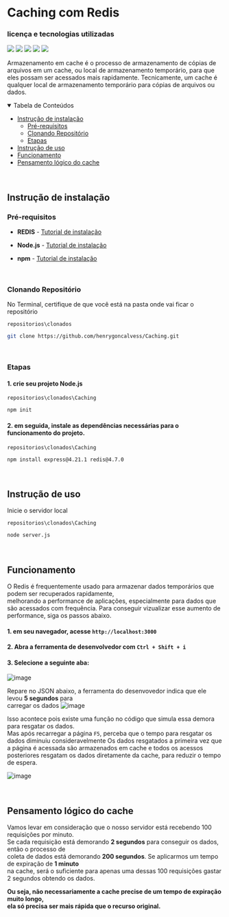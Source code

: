 # Caching com Redis

### licença e tecnologias utilizadas

<img src="https://img.shields.io/github/license/henrygoncalvess/Caching?style=for-the-badge&labelColor=gray&color=97ca00"> <a href="https://expressjs.com/pt-br/"><img src="https://img.shields.io/badge/express-4.21.1-000000?style=for-the-badge&logo=express&logoColor=black&labelColor=gray"></a> <a href="https://nodejs.org/pt"><img src="https://img.shields.io/badge/node-20.16.0-5FA04E?style=for-the-badge&logo=node.js&logoColor=5FA04E&labelColor=gray"></a> <a href="https://docs.npmjs.com"><img src="https://img.shields.io/badge/npm-10.8.2-CB3837?style=for-the-badge&logo=npm&logoColor=CB3837&labelColor=gray"></a> <a href="https://redis.io/"><img src="https://img.shields.io/badge/redis-4.7.0-FF4438?style=for-the-badge&logo=redis&logoColor=FF4438&labelColor=gray"></a>

Armazenamento em cache é o processo de armazenamento de cópias de arquivos em um cache, ou local de armazenamento temporário, para que eles possam ser acessados mais rapidamente. Tecnicamente, um cache é qualquer local de armazenamento temporário para cópias de arquivos ou dados.
  
<details open="open">
<summary>Tabela de Conteúdos</summary>
  
- [Instrução de instalação](#instrução-de-instalação)
  - [Pré-requisitos](#pré-requisitos)
  - [Clonando Repositório](#clonando-repositório)
  - [Etapas](#etapas)
- [Instrução de uso](#instrução-de-uso)
- [Funcionamento](#funcionamento)
- [Pensamento lógico do cache](#pensamento-lógico-do-cache)

</details>

<br>

## Instrução de instalação

### Pré-requisitos
- **REDIS** - [Tutorial de instalação](https://youtu.be/188Fy-oCw4w?si=xYljV44RNw7rg69y)

- **Node.js** - [Tutorial de instalação](https://nodejs.org/pt)

- **npm** - [Tutorial de instalação](https://docs.npmjs.com/downloading-and-installing-node-js-and-npm)

<br>

### Clonando Repositório
No Terminal, certifique de que você está na pasta onde vai ficar o repositório

```repositorios\clonados```
``` bash
git clone https://github.com/henrygoncalvess/Caching.git
```

<br>

### Etapas
#### 1. crie seu projeto Node.js

`repositorios\clonados\Caching`
``` bash
npm init
```

#### 2. em seguida, instale as dependências necessárias para o funcionamento do projeto.

`repositorios\clonados\Caching`
``` bash
npm install express@4.21.1 redis@4.7.0
```

<br>

## Instrução de uso
Inicie o servidor local

`repositorios\clonados\Caching`
``` bash
node server.js
```

<br>

## Funcionamento
O Redis é frequentemente usado para armazenar dados temporários que podem ser recuperados rapidamente,  
melhorando a performance de aplicações, especialmente para dados que são acessados com frequência.
Para conseguir vizualizar esse aumento de performance, siga os passos abaixo.

#### 1. em seu navegador, acesse `http://localhost:3000`

#### 2. Abra a ferramenta de desenvolvedor com `Ctrl + Shift + i`

#### 3. Selecione a seguinte aba:
![image](https://github.com/user-attachments/assets/22f9f6b3-587f-4811-93c9-99478c55287a)

Repare no JSON abaixo, a ferramenta do desenvovedor indica que ele levou **5 segundos** para  
carregar os dados
![image](https://github.com/user-attachments/assets/8912b70a-9749-41cb-94da-02052d8ada65)

Isso acontece pois existe uma função no código que simula essa demora para resgatar os dados.  
Mas após recarregar a página `F5`, perceba que o tempo para resgatar os dados diminuiu consideravelmente
Os dados resgatados a primeira vez que a página é acessada são armazenados em cache e todos os acessos  
posteriores resgatam os dados diretamente da cache, para reduzir o tempo de espera.

![image](https://github.com/user-attachments/assets/cb3a0242-40c3-413b-a3e4-582a84b8d0b7)

<br>

## Pensamento lógico do cache
Vamos levar em consideração que o nosso servidor está recebendo 100 requisições por minuto.  
Se cada requisição está demorando **2 segundos** para conseguir os dados, então o processo de  
coleta de dados está demorando **200 segundos**. Se aplicarmos um tempo de expiração de **1 minuto**  
na cache, será o suficiente para apenas uma dessas 100 requisições gastar 2 segundos obtendo os dados.

**Ou seja, não necessariamente a cache precise de um tempo de expiração muito longo,  
ela só precisa  ser mais rápida que o recurso original.**
